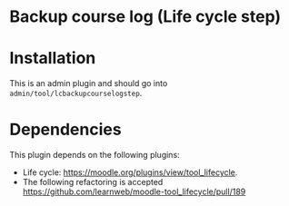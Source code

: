 # Backup course log (Life cycle step)

Installation
============
This is an admin plugin and should go into ``admin/tool/lcbackupcourselogstep``.

Dependencies
============
This plugin depends on the following plugins:
* Life cycle: https://moodle.org/plugins/view/tool_lifecycle.
* The following refactoring is accepted https://github.com/learnweb/moodle-tool_lifecycle/pull/189
